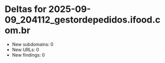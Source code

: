 # Deltas for 2025-09-09_204112_gestordepedidos.ifood.com.br
- New subdomains: 0
- New URLs: 0
- New findings: 0
